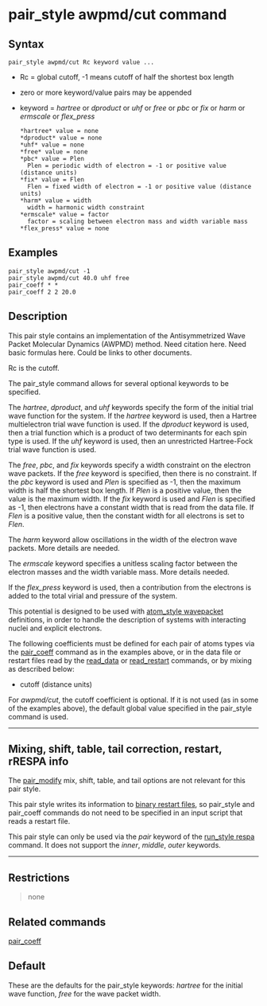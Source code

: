 # pair_style awpmd/cut command

## Syntax

``` LAMMPS
pair_style awpmd/cut Rc keyword value ...
```

-   Rc = global cutoff, -1 means cutoff of half the shortest box length

-   zero or more keyword/value pairs may be appended

-   keyword = *hartree* or *dproduct* or *uhf* or *free* or *pbc* or
    *fix* or *harm* or *ermscale* or *flex_press*

        *hartree* value = none
        *dproduct* value = none
        *uhf* value = none
        *free* value = none
        *pbc* value = Plen
          Plen = periodic width of electron = -1 or positive value (distance units)
        *fix* value = Flen
          Flen = fixed width of electron = -1 or positive value (distance units)
        *harm* value = width
          width = harmonic width constraint
        *ermscale* value = factor
          factor = scaling between electron mass and width variable mass
        *flex_press* value = none

## Examples

``` LAMMPS
pair_style awpmd/cut -1
pair_style awpmd/cut 40.0 uhf free
pair_coeff * *
pair_coeff 2 2 20.0
```

## Description

This pair style contains an implementation of the Antisymmetrized Wave
Packet Molecular Dynamics (AWPMD) method. Need citation here. Need basic
formulas here. Could be links to other documents.

Rc is the cutoff.

The pair_style command allows for several optional keywords to be
specified.

The *hartree*, *dproduct*, and *uhf* keywords specify the form of the
initial trial wave function for the system. If the *hartree* keyword is
used, then a Hartree multielectron trial wave function is used. If the
*dproduct* keyword is used, then a trial function which is a product of
two determinants for each spin type is used. If the *uhf* keyword is
used, then an unrestricted Hartree-Fock trial wave function is used.

The *free*, *pbc*, and *fix* keywords specify a width constraint on the
electron wave packets. If the *free* keyword is specified, then there is
no constraint. If the *pbc* keyword is used and *Plen* is specified as
-1, then the maximum width is half the shortest box length. If *Plen* is
a positive value, then the value is the maximum width. If the *fix*
keyword is used and *Flen* is specified as -1, then electrons have a
constant width that is read from the data file. If *Flen* is a positive
value, then the constant width for all electrons is set to *Flen*.

The *harm* keyword allow oscillations in the width of the electron wave
packets. More details are needed.

The *ermscale* keyword specifies a unitless scaling factor between the
electron masses and the width variable mass. More details needed.

If the *flex_press* keyword is used, then a contribution from the
electrons is added to the total virial and pressure of the system.

This potential is designed to be used with [atom_style
wavepacket](atom_style) definitions, in order to handle the description
of systems with interacting nuclei and explicit electrons.

The following coefficients must be defined for each pair of atoms types
via the [pair_coeff](pair_coeff) command as in the examples above, or in
the data file or restart files read by the [read_data](read_data) or
[read_restart](read_restart) commands, or by mixing as described below:

-   cutoff (distance units)

For *awpmd/cut*, the cutoff coefficient is optional. If it is not used
(as in some of the examples above), the default global value specified
in the pair_style command is used.

------------------------------------------------------------------------

## Mixing, shift, table, tail correction, restart, rRESPA info

The [pair_modify](pair_modify) mix, shift, table, and tail options are
not relevant for this pair style.

This pair style writes its information to [binary restart
files](restart), so pair_style and pair_coeff commands do not need to be
specified in an input script that reads a restart file.

This pair style can only be used via the *pair* keyword of the
[run_style respa](run_style) command. It does not support the *inner*,
*middle*, *outer* keywords.

------------------------------------------------------------------------

## Restrictions

> none

## Related commands

[pair_coeff](pair_coeff)

## Default

These are the defaults for the pair_style keywords: *hartree* for the
initial wave function, *free* for the wave packet width.
